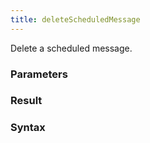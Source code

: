 ```yaml
---
title: deleteScheduledMessage
---
```


Delete a scheduled message.


### Parameters 



### Result 



### Syntax





